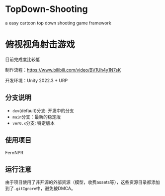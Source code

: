 # TopDown-Shooting

a easy cartoon top down shooting game framework

# 俯视视角射击游戏

目前完成度比较低

制作流程：https://www.bilibili.com/video/BV1Uh4y1N7sK

开发环境：Unity 2022.3 + URP

## 分支说明

- `dev`(default)分支: 开发中的分支
- `main`分支：最新的稳定版
- `ver0.x`分支: 特定版本

## 使用项目

FernNPR

## 运行注意

由于项目使用了非开源的外部资源（模型，收费assets等），这些资源目录都添加到了`.gitIgnore`中，避免被DMCA。